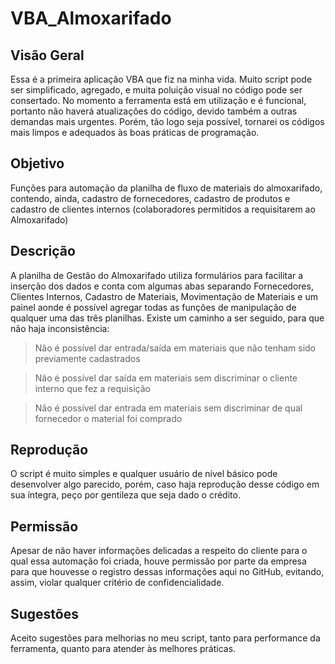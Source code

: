 # VBA_Almoxarifado

## Visão Geral
  Essa é a primeira aplicação VBA que fiz na minha vida. Muito script pode ser simplificado, agregado, e muita poluição visual no código pode ser consertado. No momento a ferramenta está em utilização e é funcional, portanto não haverá atualizações do código, devido também a outras demandas mais urgentes. Porém, tão logo seja possível, tornarei os códigos mais limpos e adequados às boas práticas de programação.

## Objetivo
  Funções para automação da planilha de fluxo de materiais do almoxarifado, contendo, ainda, cadastro de fornecedores, cadastro de produtos e cadastro de clientes internos (colaboradores permitidos a requisitarem ao Almoxarifado)

## Descrição
  A planilha de Gestão do Almoxarifado utiliza formulários para facilitar a inserção dos dados e conta com algumas abas separando Fornecedores, Clientes Internos, Cadastro de Materiais, Movimentação de Materiais e um painel aonde é possível agregar todas as funções de manipulação de qualquer uma das três planilhas.
  Existe um caminho a ser seguido, para que não haja inconsistência:
  
> Não é possível dar entrada/saída em materiais que não tenham sido previamente cadastrados

> Não é possível dar saída em materiais sem discriminar o cliente interno que fez a requisição

> Não é possível dar entrada em materiais sem discriminar de qual fornecedor o material foi comprado

## Reprodução
  O script é muito simples e qualquer usuário de nível básico pode desenvolver algo parecido, porém, caso haja reprodução desse código em sua íntegra, peço por gentileza que seja dado o crédito.

## Permissão
  Apesar de não haver informações delicadas a respeito do cliente para o qual essa automação foi criada, houve permissão por parte da empresa para que houvesse o registro dessas informações aqui no GitHub, evitando, assim, violar qualquer critério de confidencialidade.

## Sugestões
  Aceito sugestões para melhorias no meu script, tanto para performance da ferramenta, quanto para atender às melhores práticas.
